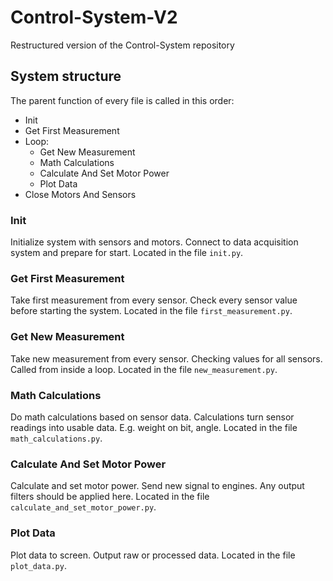 # Control-System-V2
Restructured version of the Control-System repository

## System structure
The parent function of every file is called in this order:
- Init
- Get First Measurement
- Loop:
  - Get New Measurement
  - Math Calculations
  - Calculate And Set Motor Power
  - Plot Data
- Close Motors And Sensors

### Init
Initialize system with sensors and motors. Connect to data acquisition system and prepare for start. Located in the file `init.py`.

### Get First Measurement
Take first measurement from every sensor. Check every sensor value before starting the system. Located in the file `first_measurement.py`.

### Get New Measurement 
Take new measurement from every sensor. Checking values for all sensors. Called from inside a loop. Located in the file `new_measurement.py`.

### Math Calculations
Do math calculations based on sensor data. Calculations turn sensor readings into usable data. E.g. weight on bit, angle. Located in the file `math_calculations.py`.

### Calculate And Set Motor Power
Calculate and set motor power. Send new signal to engines. Any output filters should be applied here. Located in the file `calculate_and_set_motor_power.py`. 

### Plot Data
Plot data to screen. Output raw or processed data. Located in the file `plot_data.py`. 





